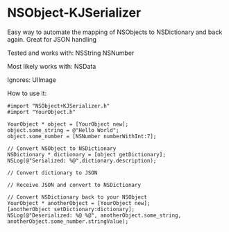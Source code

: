 NSObject-KJSerializer
=====================

Easy way to automate the mapping of NSObjects to NSDictionary and back again. Great for JSON handling

Tested and works with:
NSString
NSNumber

Most likely works with:
NSData

Ignores:
UIImage

How to use it:

    #import "NSObject+KJSerializer.h"
    #import "YourObject.h"

    YourObject * object = [YourObject new];
    object.some_string = @"Hello World";
    object.some_number = [NSNumber numberWithInt:7];
    
    // Convert NSObject to NSDictionary
    NSDictionary * dictionary = [object getDictionary];
    NSLog(@"Serialized: %@",dictionary.description);
    
    // Convert dictionary to JSON
    
    // Receive JSON and convert to NSDictionary
    
    // Convert NSDictionary back to your NSObject
    YourObject * anotherObject = [YourObject new];
    [anotherObject setDictionary:dictionary];
    NSLog(@"Deserialized: %@ %@", anotherObject.some_string, anotherObject.some_number.stringValue);
